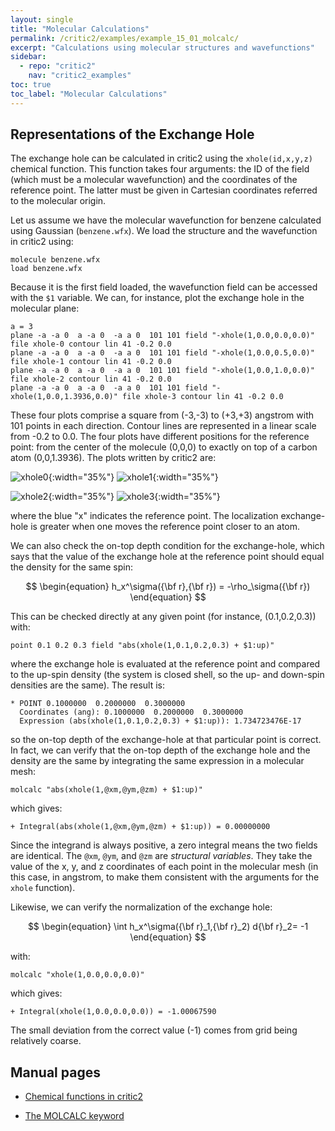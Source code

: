 ```yaml
---
layout: single
title: "Molecular Calculations"
permalink: /critic2/examples/example_15_01_molcalc/
excerpt: "Calculations using molecular structures and wavefunctions"
sidebar:
  - repo: "critic2"
    nav: "critic2_examples"
toc: true
toc_label: "Molecular Calculations"
---
```


## Representations of the Exchange Hole

The exchange hole can be calculated in critic2 using the
`xhole(id,x,y,z)` chemical function. This function takes four
arguments: the ID of the field (which must be a molecular
wavefunction) and the coordinates of the reference point. The latter
must be given in Cartesian coordinates referred to the molecular
origin. 

Let us assume we have the molecular wavefunction for benzene
calculated using Gaussian (`benzene.wfx`). We load the structure and
the wavefunction in critic2 using: 
~~~
molecule benzene.wfx
load benzene.wfx
~~~
Because it is the first field loaded, the wavefunction field can be
accessed with the `$1` variable. We can, for instance, plot the
exchange hole in the molecular plane:
~~~
a = 3
plane -a -a 0  a -a 0  -a a 0  101 101 field "-xhole(1,0.0,0.0,0.0)"    file xhole-0 contour lin 41 -0.2 0.0
plane -a -a 0  a -a 0  -a a 0  101 101 field "-xhole(1,0.0,0.5,0.0)"    file xhole-1 contour lin 41 -0.2 0.0
plane -a -a 0  a -a 0  -a a 0  101 101 field "-xhole(1,0.0,1.0,0.0)"    file xhole-2 contour lin 41 -0.2 0.0
plane -a -a 0  a -a 0  -a a 0  101 101 field "-xhole(1,0.0,1.3936,0.0)" file xhole-3 contour lin 41 -0.2 0.0
~~~
These four plots comprise a square from (-3,-3) to (+3,+3) angstrom
with 101 points in each direction. Contour lines are represented in a
linear scale from -0.2 to 0.0. The four plots have different positions
for the reference point: from the center of the molecule (0,0,0) to
exactly on top of a carbon atom (0,0,1.3936). The plots written by
critic2 are:

![xhole0](/assets/critic2/example_15_01/xhole-0.png){:width="35%"}
![xhole1](/assets/critic2/example_15_01/xhole-1.png){:width="35%"}

![xhole2](/assets/critic2/example_15_01/xhole-2.png){:width="35%"}
![xhole3](/assets/critic2/example_15_01/xhole-3.png){:width="35%"}

where the blue "x" indicates the reference point. The localization
exchange-hole is greater when one moves the reference point closer to
an atom.

We can also check the on-top depth condition for the exchange-hole,
which says that the value of the exchange hole at the reference point
should equal the density for the same spin:

$$
\begin{equation}
h_x^\sigma({\bf r},{\bf r}) = -\rho_\sigma({\bf r})
\end{equation}
$$

This can be checked directly at any given point (for instance,
(0.1,0.2,0.3)) with:
~~~
point 0.1 0.2 0.3 field "abs(xhole(1,0.1,0.2,0.3) + $1:up)"
~~~
where the exchange hole is evaluated at the reference point and
compared to the up-spin density (the system is closed shell, so the
up- and down-spin densities are the same). The result is:
~~~
* POINT 0.1000000  0.2000000  0.3000000
  Coordinates (ang): 0.1000000  0.2000000  0.3000000
  Expression (abs(xhole(1,0.1,0.2,0.3) + $1:up)): 1.734723476E-17
~~~
so the on-top depth of the exchange-hole at that particular point is
correct. In fact, we can verify that the on-top depth of the exchange
hole and the density are the same by integrating the same expression
in a molecular mesh:
~~~
molcalc "abs(xhole(1,@xm,@ym,@zm) + $1:up)"
~~~
which gives:
~~~
+ Integral(abs(xhole(1,@xm,@ym,@zm) + $1:up)) = 0.00000000
~~~
Since the integrand is always positive, a zero integral means the two
fields are identical. The `@xm`, `@ym`, and `@zm` are *structural
variables*. They take the value of the x, y, and z coordinates of each
point in the molecular mesh (in this case, in angstrom, to make them
consistent with the arguments for the `xhole` function). 

Likewise, we can verify the normalization of the exchange hole:

$$
\begin{equation}
\int h_x^\sigma({\bf r}_1,{\bf r}_2) d{\bf r}_2= -1
\end{equation}
$$

with:
~~~
molcalc "xhole(1,0.0,0.0,0.0)"
~~~
which gives:
~~~
+ Integral(xhole(1,0.0,0.0,0.0)) = -1.00067590
~~~
The small deviation from the correct value (-1) comes from grid being 
relatively coarse.

## Manual pages

- [Chemical functions in critic2](/critic2/manual/arithmetics/#availchemfun)

- [The MOLCALC keyword](/critic2/manual/misc/#c2-molcalc)

